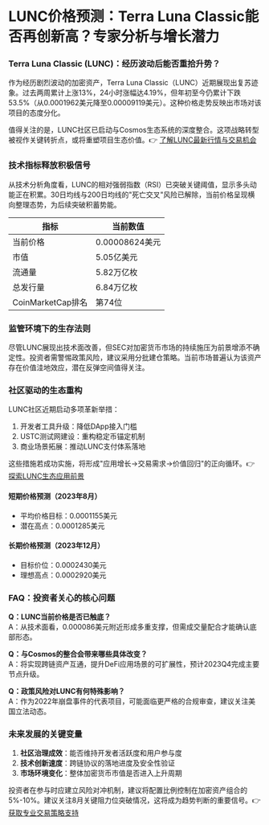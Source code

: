 # LUNC价格预测：Terra Luna Classic能否再创新高？专家分析与增长潜力

### Terra Luna Classic (LUNC)：经历波动后能否重拾升势？

作为经历剧烈波动的加密资产，Terra Luna Classic（LUNC）近期展现出复苏迹象。过去两周累计上涨13%，24小时涨幅达4.19%，但年初至今仍累计下跌53.5%（从0.0001962美元降至0.00009119美元）。这种价格走势反映出市场对该项目的态度分化。

值得关注的是，LUNC社区已启动与Cosmos生态系统的深度整合。这项战略转型被视作关键转折点，或将重塑项目生态价值。👉 [了解LUNC最新行情与交易机会](https://bit.ly/okx_welcome)

### 技术指标释放积极信号

从技术分析角度看，LUNC的相对强弱指数（RSI）已突破关键阈值，显示多头动能正在积累。30日均线与200日均线的"死亡交叉"风险已解除，当前价格呈现横向整理态势，为后续突破积蓄势能。

| 指标          | 当前数值       |
|---------------|--------------|
| 当前价格       | 0.00008624美元 |
| 市值          | 5.05亿美元     |
| 流通量        | 5.82万亿枚     |
| 总发行量       | 6.84万亿枚     |
| CoinMarketCap排名 | 第74位       |

### 监管环境下的生存法则

尽管LUNC展现出技术面改善，但SEC对加密货币市场的持续施压为前景增添不确定性。投资者需警惕政策风险，建议采用分批建仓策略。当前市场普遍认为该资产存在价值洼地效应，潜在反弹空间值得关注。

### 社区驱动的生态重构

LUNC社区近期启动多项革新举措：
1. 开发者工具升级：降低DApp接入门槛
2. USTC测试网建设：重构稳定币锚定机制
3. 商业场景拓展：推动LUNC支付体系落地

这些措施若成功实施，将形成"应用增长→交易需求→价值回归"的正向循环。👉 [探索LUNC生态应用前景](https://bit.ly/okx_welcome)

#### 短期价格预测（2023年8月）
- 平均价格目标：0.0001155美元
- 潜在高点：0.0001285美元

#### 长期价格预测（2023年12月）
- 目标价位：0.0002430美元
- 理想高点：0.0002920美元

### FAQ：投资者关心的核心问题

**Q：LUNC当前价格是否已触底？**  
A：从技术面看，0.000086美元附近形成多重支撑，但需成交量配合才能确认底部形态。

**Q：与Cosmos的整合会带来哪些具体改变？**  
A：将实现跨链资产互通，提升DeFi应用场景的可扩展性，预计2023Q4完成主要节点升级。

**Q：政策风险对LUNC有何特殊影响？**  
A：作为2022年崩盘事件的代表项目，可能面临更严格的合规审查，建议关注美国立法动态。

### 未来发展的关键变量

1. **社区治理成效**：能否维持开发者活跃度和用户参与度
2. **技术创新速度**：跨链协议的落地进度及安全性验证
3. **市场环境变化**：整体加密货币市值是否进入上升周期

投资者在参与时应建立风险对冲机制，建议将配置比例控制在加密资产组合的5%-10%。建议关注8月关键阻力位突破情况，这将成为趋势判断的重要信号。👉 [获取专业交易策略支持](https://bit.ly/okx_welcome)